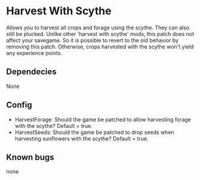 # Harvest With Scythe
Allows you to harvest all crops and forage using the scythe. They can also still be plucked. Unlike other 'harvest with scythe' mods, this patch does not affect your savegame. So it is possible to revert to the old behavior by removing this patch. Otherwise, crops harvested with the scythe won't yield any experience points.

## Dependecies
None

## Config
* HarvestForage: Should the game be patched to allow harvesting forage with the scythe? Default = true.
* HarvestSeeds: Should the game be patched to drop seeds when harvesting sunflowers with the scythe? Default = true.

## Known bugs
none
